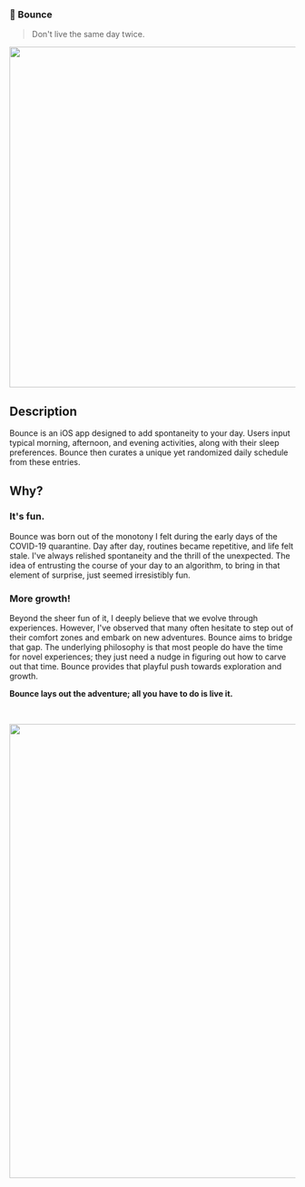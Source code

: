 ### 🦄 Bounce
> Don't live the same day twice.

<p align="center">
  <img width="600" src="https://user-images.githubusercontent.com/88988886/206556258-a280dea0-8b40-4220-af6c-0e6de66c23f6.png">
</p>

## Description

Bounce is an iOS app designed to add spontaneity to your day. Users input typical morning, afternoon, and evening activities, along with their sleep preferences. Bounce then curates a unique yet randomized daily schedule from these entries.

## Why?

### It's fun.
Bounce was born out of the monotony I felt during the early days of the COVID-19 quarantine. Day after day, routines became repetitive, and life felt stale. I've always relished spontaneity and the thrill of the unexpected. The idea of entrusting the course of your day to an algorithm, to bring in that element of surprise, just seemed irresistibly fun.

### More growth!
Beyond the sheer fun of it, I deeply believe that we evolve through experiences. However, I've observed that many often hesitate to step out of their comfort zones and embark on new adventures. Bounce aims to bridge that gap. The underlying philosophy is that most people do have the time for novel experiences; they just need a nudge in figuring out how to carve out that time. Bounce provides that playful push towards exploration and growth.

**Bounce lays out the adventure; all you have to do is live it.**

<br>
<p align="center">
  <img width="800" src="https://user-images.githubusercontent.com/88988886/206617311-bfdf14e1-4037-4383-a9ce-ff70d5fd2729.png">
</p>
<br>

